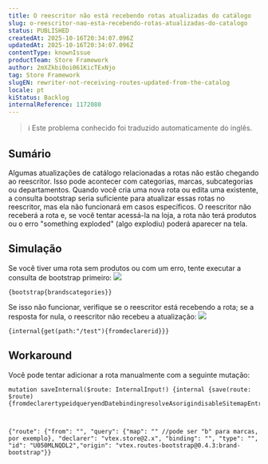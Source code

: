 ```yaml
---
title: O reescritor não está recebendo rotas atualizadas do catálogo
slug: o-reescritor-nao-esta-recebendo-rotas-atualizadas-do-catalogo
status: PUBLISHED
createdAt: 2025-10-16T20:34:07.096Z
updatedAt: 2025-10-16T20:34:07.096Z
contentType: knownIssue
productTeam: Store Framework
author: 2mXZkbi0oi061KicTExNjo
tag: Store Framework
slugEN: rewriter-not-receiving-routes-updated-from-the-catalog
locale: pt
kiStatus: Backlog
internalReference: 1172080
---
```


>ℹ️ Este problema conhecido foi traduzido automaticamente do inglês.

## Sumário


Algumas atualizações de catálogo relacionadas a rotas não estão chegando ao reescritor. Isso pode acontecer com categorias, marcas, subcategorias ou departamentos. Quando você cria uma nova rota ou edita uma existente, a consulta bootstrap seria suficiente para atualizar essas rotas no reescritor, mas ela não funcionará em casos específicos. O reescritor não receberá a rota e, se você tentar acessá-la na loja, a rota não terá produtos ou o erro "something exploded" (algo explodiu) poderá aparecer na tela.
## Simulação


Se você tiver uma rota sem produtos ou com um erro, tente executar a consulta de bootstrap primeiro:
 ![](https://vtexhelp.zendesk.com/attachments/token/lgRhaWsmwABr8rF4ow1DmLNwC/?name=image.png)

    {bootstrap{brandscategories}}


Se isso não funcionar, verifique se o reescritor está recebendo a rota; se a resposta for nula, o reescritor não recebeu a atualização:
 ![](https://vtexhelp.zendesk.com/attachments/token/W3vx3sa1BFL2DOSIsTh49tuvk/?name=image.png)

    {internal{get(path:"/test"){fromdeclarerid}}}
## Workaround


Você pode tentar adicionar a rota manualmente com a seguinte mutação:

    mutation saveInternal($route: InternalInput!) {internal {save(route: $route) {fromdeclarertypeidqueryendDatebindingresolveAsorigindisableSitemapEntry}}}



    {"route": {"from": "", "query": {"map": "" //pode ser "b" para marcas, por exemplo}, "declarer": "vtex.store@2.x", "binding": "", "type": "", "id": "U050MLNQDL2","origin": "vtex.routes-bootstrap@0.4.3:brand-bootstrap"}}



